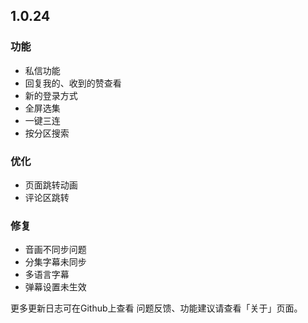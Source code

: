 ## 1.0.24

### 功能
+ 私信功能
+ 回复我的、收到的赞查看
+ 新的登录方式
+ 全屏选集
+ 一键三连
+ 按分区搜索

### 优化
+ 页面跳转动画
+ 评论区跳转
  
### 修复
+ 音画不同步问题
+ 分集字幕未同步
+ 多语言字幕
+ 弹幕设置未生效


更多更新日志可在Github上查看
问题反馈、功能建议请查看「关于」页面。
